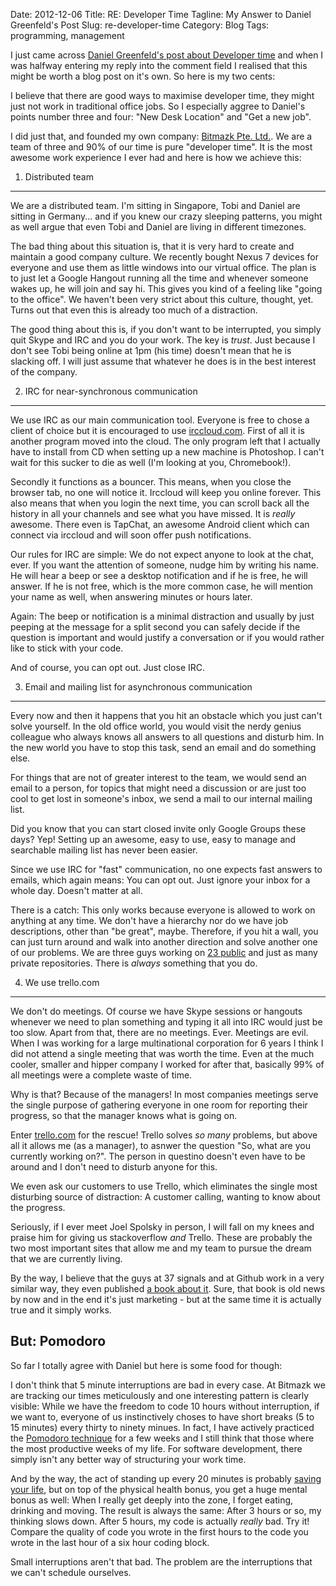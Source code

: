 Date: 2012-12-06
Title: RE: Developer Time
Tagline: My Answer to Daniel Greenfeld's Post
Slug: re-developer-time
Category: Blog
Tags: programming, management

I just came across [Daniel Greenfeld's post about Developer time](http://pydanny.com/developer-time.html)
and when I was halfway entering my reply into the comment field I realised
that this might be worth a blog post on it's own. So here is my two cents:

I believe that there are good ways to maximise developer time, they might just
not work in traditional office jobs. So I especially aggree to Daniel's points
number three and four: "New Desk Location" and "Get a new job".

I did just that, and founded my own company: [Bitmazk Pte. Ltd.](http://www.bitmazk.com).
We are a team of three and 90% of our time is pure "developer time". It is the
most awesome work experience I ever had and here is how we achieve this:


1. Distributed team
-------------------

We are a distributed team. I'm sitting in Singapore, Tobi and Daniel are
sitting in Germany... and if you knew our crazy sleeping patterns, you might as
well argue that even Tobi and Daniel are living in different timezones.

The bad thing about this situation is, that it is very hard to create and
maintain a good company culture. We recently bought Nexus 7 devices for
everyone and use them as little windows into our virtual office. The plan is
to just let a Google Hangout running all the time and whenever someone wakes
up, he will join and say hi. This gives you kind of a feeling like "going to
the office". We haven't been very strict about this culture, thought, yet.
Turns out that even this is already too much of a distraction.

The good thing about this is, if you don't want to be interrupted, you simply
quit Skype and IRC and you do your work. The key is *trust*. Just because I
don't see Tobi being online at 1pm (his time) doesn't mean that he is slacking
off. I will just assume that whatever he does is in the best interest of the
company.


2. IRC for near-synchronous communication
-----------------------------------------

We use IRC as our main communication tool. Everyone is free to chose a client
of choice but it is encouraged to use [irccloud.com](http://irccloud.com).
First of all it is another program moved into the cloud. The only program left
that I actually have to install from CD when setting up a new machine is
Photoshop. I can't wait for this sucker to die as well (I'm looking at you,
Chromebook!).

Secondly it functions as a bouncer. This means, when you close the browser tab,
no one will notice it. Irccloud will keep you online forever. This also means
that when you login the next time, you can scroll back all the history in all
your channels and see what you have missed. It is *really* awesome. There even
is TapChat, an awesome Android client which can connect via irccloud and will
soon offer push notifications.

Our rules for IRC are simple: We do not expect anyone to look at the chat,
ever. If you want the attention of someone, nudge him by writing his name. He
will hear a beep or see a desktop notification and if he is free, he will
answer. If he is not free, which is the more common case, he will mention your
name as well, when answering minutes or hours later.

Again: The beep or notification is a minimal distraction and usually by just
peeping at the message for a split second you can safely decide if the question
is important and would justify a conversation or if you would rather like to
stick with your code.

And of course, you can opt out. Just close IRC.


3. Email and mailing list for asynchronous communication
--------------------------------------------------------

Every now and then it happens that you hit an obstacle which you just can't
solve yourself. In the old office world, you would visit the nerdy genius
colleague who always knows all answers to all questions and disturb him. In the
new world you have to stop this task, send an email and do something else.

For things that are not of greater interest to the team, we would send an email
to a person, for topics that might need a discussion or are just too cool
to get lost in someone's inbox, we send a mail to our internal mailing list.

Did you know that you can start closed invite only Google Groups these days?
Yep! Setting up an awesome, easy to use, easy to manage and searchable mailing
list has never been easier.

Since we use IRC for "fast" communication, no one expects fast answers to
emails, which again means: You can opt out. Just ignore your inbox for a whole
day. Doesn't matter at all.

There is a catch: This only works because everyone is allowed to work on
anything at any time. We don't have a hierarchy nor do we have job
descriptions, other than "be great", maybe. Therefore, if you hit a wall, you
can just turn around and walk into another direction and solve another one of
our problems. We are three guys working on [23 public](https://github.com/bitmazk)
and just as many private repositories. There is *always* something that you
do.


4. We use trello.com
--------------------

We don't do meetings. Of course we have Skype sessions or hangouts whenever
we need to plan something and typing it all into IRC would just be too slow.
Apart from that, there are no meetings. Ever. Meetings are evil. When I
was working for a large multinational corporation for 6 years I think I did not
attend a single meeting that was worth the time. Even at the much cooler,
smaller and hipper company I worked for after that, basically 99% of all
meetings were a complete waste of time.

Why is that? Because of the managers! In most companies meetings serve the
single purpose of gathering everyone in one room for reporting their progress,
so that the manager knows what is going on.

Enter [trello.com](https://trello.com) for the rescue! Trello solves *so many*
problems, but above all it allows me (as a manager), to asnwer the question
"So, what are you currently working on?". The person in questino doesn't even
have to be around and I don't need to disturb anyone for this.

We even ask our customers to use Trello, which eliminates the single most
disturbing source of distraction: A customer calling, wanting to know about
the progress.

Seriously, if I ever meet Joel Spolsky in person, I will fall on my knees and
praise him for giving us stackoverflow *and* Trello. These are probably the two
most important sites that allow me and my team to pursue the dream that we are
currently living.

By the way, I believe that the guys at 37 signals and at Github work in a very
similar way, they even published [a book about it](http://www.amazon.com/ReWork-ebook/dp/B003ELY7PG/ref=sr_1_2?ie=UTF8&qid=1354795715&sr=8-2&keywords=rework).
Sure, that book is old news by now and in the end it's just marketing - but at
the same time it is actually true and it simply works.


But: Pomodoro
-------------

So far I totally agree with Daniel but here is some food for though:

I don't think that 5 minute interruptions are bad in every case. At Bitmazk we
are tracking our times meticulously and one interesting pattern is clearly
visible: While we have the freedom to code 10 hours without interruption, if we
want to, everyone of us instinctively choses to have short breaks (5 to 15
minutes) every thirty to ninety minues. In fact, I have actively practiced the
[Pomodoro technique](http://www.pomodorotechnique.com/) for a few weeks and I
still think that those where the most productive weeks of my life. For software
development, there simply isn't any better way of structuring your work time.

And by the way, the act of standing up every 20 minutes is probably [saving
your life](http://www.medicalbillingandcoding.org/sitting-kills/), but on top
of the physical health bonus, you get a huge mental bonus as well: When I
really get deeply into the zone, I forget eating, drinking and moving. The
result is always the same: After 3 hours or so, my thinking slows down. After
5 hours, my code is actually *really* bad. Try it! Compare the quality of code
you wrote in the first hours to the code you wrote in the last hour of a six
hour coding block.

Small interruptions aren't that bad. The problem are the interruptions that we
can't schedule ourselves.

